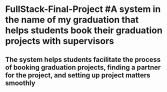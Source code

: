 # FullStack-Final-Project #A system in the name of my graduation that helps students book their graduation projects with supervisors

## The system helps students facilitate the process of booking graduation projects, finding a partner for the project, and setting up project matters smoothly
